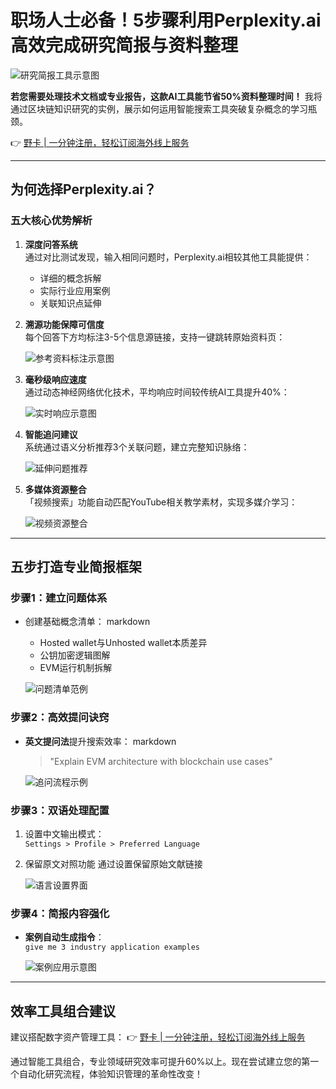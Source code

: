 # 职场人士必备！5步骤利用Perplexity.ai高效完成研究简报与资料整理

![研究简报工具示意图](https://bbtdd.com/wp-content/uploads/img/527371250401.webp)

**若您需要处理技术文档或专业报告，这款AI工具能节省50%资料整理时间！** 我将通过区块链知识研究的实例，展示如何运用智能搜索工具突破复杂概念的学习瓶颈。

👉 [野卡 | 一分钟注册，轻松订阅海外线上服务](https://bbtdd.com/yeka)

---

## 为何选择Perplexity.ai？

### 五大核心优势解析
1. **深度问答系统**  
   通过对比测试发现，输入相同问题时，Perplexity.ai相较其他工具能提供：
   - 详细的概念拆解
   - 实际行业应用案例
   - 关联知识点延伸

2. **溯源功能保障可信度**  
   每个回答下方均标注3-5个信息源链接，支持一键跳转原始资料页：

   ![参考资料标注示意图](https://bbtdd.com/wp-content/uploads/img/41234821724796.webp)

3. **毫秒级响应速度**  
   通过动态神经网络优化技术，平均响应时间较传统AI工具提升40%：

   ![实时响应示意图](https://bbtdd.com/wp-content/uploads/img/4394957663.webp)

4. **智能追问建议**  
   系统通过语义分析推荐3个关联问题，建立完整知识脉络：

   ![延伸问题推荐](https://bbtdd.com/wp-content/uploads/img/472456574.webp)

5. **多媒体资源整合**  
   「视频搜索」功能自动匹配YouTube相关教学素材，实现多媒介学习：

   ![视频资源整合](https://bbtdd.com/wp-content/uploads/img/7206733974.webp)

---

## 五步打造专业简报框架

### 步骤1：建立问题体系
- 创建基础概念清单：
  markdown
  - Hosted wallet与Unhosted wallet本质差异
  - 公钥加密逻辑图解
  - EVM运行机制拆解
  
  ![问题清单范例](https://bbtdd.com/wp-content/uploads/img/758355913467.webp)

### 步骤2：高效提问诀窍
- **英文提问法**提升搜索效率：
  markdown
  > "Explain EVM architecture with blockchain use cases"
  
  ![追问流程示例](https://bbtdd.com/wp-content/uploads/img/38533778.webp)

### 步骤3：双语处理配置
1. 设置中文输出模式：  
   ``Settings > Profile > Preferred Language``
2. 保留原文对照功能 通过设置保留原始文献链接

   ![语言设置界面](https://bbtdd.com/wp-content/uploads/img/622769636.webp)

### 步骤4：简报内容强化
- **案例自动生成指令**：  
  ``give me 3 industry application examples``
  
  ![案例应用示意图](https://bbtdd.com/wp-content/uploads/img/787103018.webp)

---

## 效率工具组合建议
建议搭配数字资产管理工具：
👉 [野卡 | 一分钟注册，轻松订阅海外线上服务](https://bbtdd.com/yeka)

通过智能工具组合，专业领域研究效率可提升60%以上。现在尝试建立您的第一个自动化研究流程，体验知识管理的革命性改变！